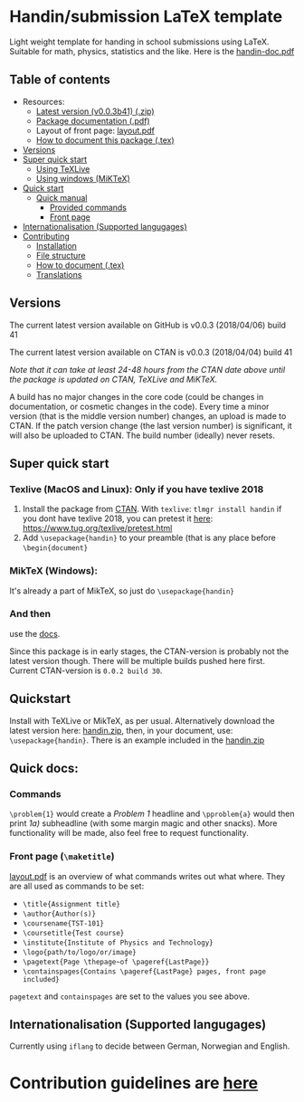 <!---
 DO NOT EDIT THIS FILE 
 EDITS SHOULD BE DONE IN src/README.template.md 
-->
# Handin/submission LaTeX template
Light weight template for handing in school submissions using LaTeX. Suitable for math, physics, statistics and the like.
Here is the [handin-doc.pdf](https://raw.githubusercontent.com/Strauman/Handin-LaTeX/master/docs/handin-doc.pdf)

## Table of contents
* Resources:
  * [Latest version (v0.0.3b41) (.zip)](https://raw.githubusercontent.com/Strauman/Handin-LaTeX-template/master/handin.zip)
  * [Package documentation (.pdf)](http://mirrors.ctan.org/macros/latex/contrib/handin/handin-doc.pdf)
  * Layout of front page: [layout.pdf](https://raw.githubusercontent.com/Strauman/Handin-LaTeX-template/master/layout.pdf?raw=true)
  * [How to document this package (.tex)](https://github.com/Strauman/Handin-LaTeX-template/blob/master/documentation-doc.tex)
* [Versions](#versions)  
* [Super quick start](#super-quick-start)
    * [Using TeXLive](#texlive-macos-and-linux-only-if-you-have-texlive-2018)
    * [Using windows (MiKTeX)](#miktex-windows)
* [Quick start](#quickstart)
    * [Quick manual](#quick-docs)
        * [Provided commands](#commands)
        * [Front page](#front-page-maketitle)
* [Internationalisation (Supported langugages)](#internationalisation-supported-langugages)
* [Contributing](https://github.com/Strauman/Handin-LaTeX-template/blob/master/.github/CONTRIBUTING.md)
    * [Installation](https://github.com/Strauman/Handin-LaTeX-template/blob/master/.github/CONTRIBUTING.md#getting-the-repo)
    * [File structure](https://github.com/Strauman/Handin-LaTeX-template/blob/master/.github/CONTRIBUTING.md#file-structure)
    * [How to document (.tex)](https://github.com/Strauman/Handin-LaTeX-template/blob/master/documentation-doc.tex)
    * [Translations](https://github.com/Strauman/Handin-LaTeX-template/blob/master/.github/CONTRIBUTING.md#translations--languages)

## Versions
The current latest version available on GitHub is v0.0.3 (2018/04/06) build 41

The current latest version available on CTAN is v0.0.3 (2018/04/04) build 41

*Note that it can take at least 24-48 hours from the CTAN date above until the package is updated on CTAN, TeXLive and MiKTeX.*

A build has no major changes in the core code (could be changes in documentation, or cosmetic changes in the code). Every time a minor version (that is the middle version number) changes, an upload is made to CTAN. If the patch version change (the last version number) is significant, it will also be uploaded to CTAN. The build number (ideally) never resets.

## Super quick start

### Texlive (MacOS and Linux): Only if you have texlive 2018
1. Install the package from [CTAN](https://ctan.org/pkg/handin). With `texlive`: `tlmgr install handin`
if you dont have texlive 2018, you can pretest it [here](https://www.tug.org/texlive/pretest.html): https://www.tug.org/texlive/pretest.html
2. Add `\usepackage{handin}` to your preamble (that is any place before `\begin{document}`

### MikTeX (Windows):
It's already a part of MikTeX, so just do `\usepackage{handin}`

### And then
use the [docs](http://mirrors.ctan.org/macros/latex/contrib/handin/handin-doc.pdf).

Since this package is in early stages, the CTAN-version is probably not the latest version though. There will be multiple builds pushed here first. Current CTAN-version is `0.0.2 build 30`.

## Quickstart
Install with TeXLive or MikTeX, as per usual. Alternatively download the latest version here: [handin.zip](https://raw.githubusercontent.com/Strauman/Handin-LaTeX-template/master/handin.zip), then, in your document, use: `\usepackage{handin}`. There is an example included in the [handin.zip](https://raw.githubusercontent.com/Strauman/Handin-LaTeX-template/master/handin.zip)

## Quick docs:

### Commands
`\problem{1}` would create a *Problem 1* headline and `\pproblem{a}` would then print *1a)* subheadline (with some margin magic and other snacks). More functionality will be made, also feel free to request functionality.

### Front page (`\maketitle`)
[layout.pdf](https://raw.githubusercontent.com/Strauman/Handin-LaTeX-template/master/layout.pdf?raw=true) is an overview of what commands writes out what where. They are all used as commands to be set:
- `\title{Assignment title}`
- `\author{Author(s)}`
- `\coursename{TST-101}`
- `\coursetitle{Test course}`
- `\institute{Institute of Physics and Technology}`
- `\logo{path/to/logo/or/image}`
- `\pagetext{Page \thepage~of \pageref{LastPage}}`
- `\containspages{Contains \pageref{LastPage} pages, front page included}`

`pagetext` and `containspages` are set to the values you see above.

## Internationalisation (Supported langugages)
Currently using `iflang` to decide between German, Norwegian and English.

# Contribution guidelines are [here](https://github.com/Strauman/Handin-LaTeX-template/blob/master/.github/CONTRIBUTING.md)
